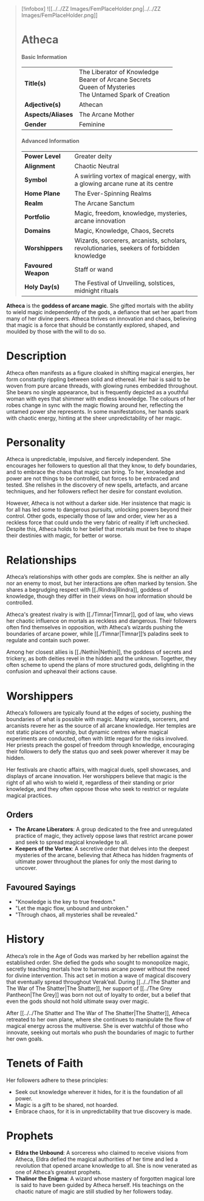 > [!infobox]
> ![[../../ZZ Images/FemPlaceHolder.png|../../ZZ Images/FemPlaceHolder.png]]  
> # Atheca
> #### Basic Information
> |  |   |
> |---|---|
> | **Title(s)** | The Liberator of Knowledge<br>Bearer of Arcane Secrets<br>Queen of Mysteries<br>The Untamed Spark of Creation |
> | **Adjective(s)** | Athecan |
> | **Aspects/Aliases** | The Arcane Mother |
> | **Gender** | Feminine |
> 
> #### Advanced Information
> |  |  | 
> | --- | --- |
> | **Power Level** | Greater deity |
> | **Alignment** | Chaotic Neutral |
> | **Symbol** | A swirling vortex of magical energy, with a glowing arcane rune at its centre |
> | **Home Plane** | The Ever-Spinning Realms |
> | **Realm** | The Arcane Sanctum |
> | **Portfolio** | Magic, freedom, knowledge, mysteries, arcane innovation |
> | **Domains** | Magic, Knowledge, Chaos, Secrets |
> | **Worshippers** | Wizards, sorcerers, arcanists, scholars, revolutionaries, seekers of forbidden knowledge |
> | **Favoured Weapon** | Staff or wand |
> | **Holy Day(s)** | The Festival of Unveiling, solstices, midnight rituals |

**Atheca** is the **goddess of arcane magic**. She gifted mortals with the ability to wield magic independently of the gods, a defiance that set her apart from many of her divine peers. Atheca thrives on innovation and chaos, believing that magic is a force that should be constantly explored, shaped, and moulded by those with the will to do so.

# Description
Atheca often manifests as a figure cloaked in shifting magical energies, her form constantly rippling between solid and ethereal. Her hair is said to be woven from pure arcane threads, with glowing runes embedded throughout. She bears no single appearance, but is frequently depicted as a youthful woman with eyes that shimmer with endless knowledge. The colours of her robes change in sync with the magic flowing around her, reflecting the untamed power she represents. In some manifestations, her hands spark with chaotic energy, hinting at the sheer unpredictability of her magic.

# Personality
Atheca is unpredictable, impulsive, and fiercely independent. She encourages her followers to question all that they know, to defy boundaries, and to embrace the chaos that magic can bring. To her, knowledge and power are not things to be controlled, but forces to be embraced and tested. She relishes in the discovery of new spells, artefacts, and arcane techniques, and her followers reflect her desire for constant evolution.

However, Atheca is not without a darker side. Her insistence that magic is for all has led some to dangerous pursuits, unlocking powers beyond their control. Other gods, especially those of law and order, view her as a reckless force that could undo the very fabric of reality if left unchecked. Despite this, Atheca holds to her belief that mortals must be free to shape their destinies with magic, for better or worse.

# Relationships
Atheca’s relationships with other gods are complex. She is neither an ally nor an enemy to most, but her interactions are often marked by tension. She shares a begrudging respect with [[./Rindra|Rindra]], goddess of knowledge, though they differ in their views on how information should be controlled. 

Atheca's greatest rivalry is with [[./Timnar|Timnar]], god of law, who views her chaotic influence on mortals as reckless and dangerous. Their followers often find themselves in opposition, with Atheca’s wizards pushing the boundaries of arcane power, while [[./Timnar|Timnar]]’s paladins seek to regulate and contain such power.

Among her closest allies is [[./Nethin|Nethin]], the goddess of secrets and trickery, as both deities revel in the hidden and the unknown. Together, they often scheme to upend the plans of more structured gods, delighting in the confusion and upheaval their actions cause.

# Worshippers
Atheca’s followers are typically found at the edges of society, pushing the boundaries of what is possible with magic. Many wizards, sorcerers, and arcanists revere her as the source of all arcane knowledge. Her temples are not static places of worship, but dynamic centres where magical experiments are conducted, often with little regard for the risks involved. Her priests preach the gospel of freedom through knowledge, encouraging their followers to defy the status quo and seek power wherever it may be hidden.

Her festivals are chaotic affairs, with magical duels, spell showcases, and displays of arcane innovation. Her worshippers believe that magic is the right of all who wish to wield it, regardless of their standing or prior knowledge, and they often oppose those who seek to restrict or regulate magical practices.

## Orders
- **The Arcane Liberators**: A group dedicated to the free and unregulated practice of magic, they actively oppose laws that restrict arcane power and seek to spread magical knowledge to all.
- **Keepers of the Vortex**: A secretive order that delves into the deepest mysteries of the arcane, believing that Atheca has hidden fragments of ultimate power throughout the planes for only the most daring to uncover.

## Favoured Sayings
- "Knowledge is the key to true freedom."
- "Let the magic flow, unbound and unbroken."
- "Through chaos, all mysteries shall be revealed."

# History
Atheca’s role in the Age of Gods was marked by her rebellion against the established order. She defied the gods who sought to monopolize magic, secretly teaching mortals how to harness arcane power without the need for divine intervention. This act set in motion a wave of magical discovery that eventually spread throughout Verak’eal. During [[../../The Shatter and The War of The Shatter|The Shatter]], her support of [[../The Grey Pantheon|The Grey]] was born not out of loyalty to order, but a belief that even the gods should not hold ultimate sway over magic.

After [[../../The Shatter and The War of The Shatter|The Shatter]], Atheca retreated to her own plane, where she continues to manipulate the flow of magical energy across the multiverse. She is ever watchful of those who innovate, seeking out mortals who push the boundaries of magic to further her own goals.

# Tenets of Faith
Her followers adhere to these principles:
- Seek out knowledge wherever it hides, for it is the foundation of all power.
- Magic is a gift to be shared, not hoarded.
- Embrace chaos, for it is in unpredictability that true discovery is made.

# Prophets
- **Eldra the Unbound**: A sorceress who claimed to receive visions from Atheca, Eldra defied the magical authorities of her time and led a revolution that opened arcane knowledge to all. She is now venerated as one of Atheca’s greatest prophets.
- **Thalinor the Enigma**: A wizard whose mastery of forgotten magical lore is said to have been guided by Atheca herself. His teachings on the chaotic nature of magic are still studied by her followers today.